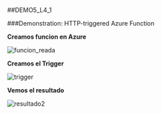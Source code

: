 ##DEMO5_L4_1

###Demonstration: HTTP-triggered Azure Function

**Creamos funcion en Azure**

![funcion_reada](https://github.com/JuanjoSalva/Demonstration-HTTP-triggered-Azure-Function/blob/main/CreandoFuncion.PNG)



**Creamos el Trigger**

![trigger](https://github.com/JuanjoSalva/Demonstration-HTTP-triggered-Azure-Function/blob/main/trigger.PNG)

**Vemos el resultado**

![resultado2](https://github.com/JuanjoSalva/Demonstration-HTTP-triggered-Azure-Function/blob/main/resultado.PNG)
